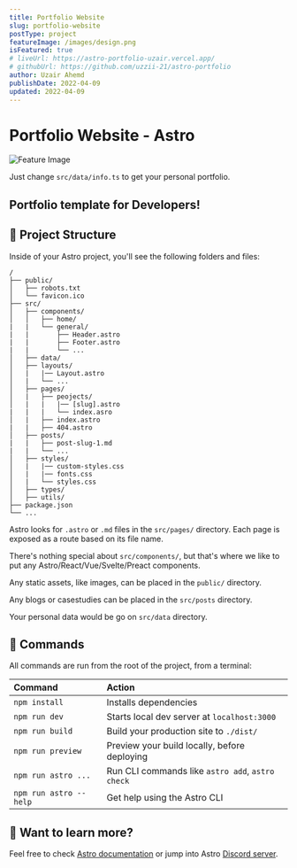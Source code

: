 ```yaml
---
title: Portfolio Website
slug: portfolio-website
postType: project
featureImage: /images/design.png
isFeatured: true
# liveUrl: https://astro-portfolio-uzair.vercel.app/
# githubUrl: https://github.com/uzzii-21/astro-portfolio
author: Uzair Ahemd
publishDate: 2022-04-09
updated: 2022-04-09
---
```


# Portfolio Website - Astro

![Feature Image](/images/design.png)

Just change `src/data/info.ts` to get your personal portfolio.

## Portfolio template for Developers!

## 🚀 Project Structure

Inside of your Astro project, you'll see the following folders and files:

```
/
├── public/
│   ├── robots.txt
│   └── favicon.ico
├── src/
│   ├── components/
│   │   ├── home/
|   |   └── general/
|   |       ├── Header.astro
|   |       ├── Footer.astro
|   |       └── ...
│   ├── data/
│   ├── layouts/
│   |   |── Layout.astro
│   |   └── ...
│   ├── pages/
│   |   ├── peojects/
│   |   |   |── [slug].astro
|   |   |   └── index.asro
│   |   ├── index.astro
|   |   ├── 404.astro
│   ├── posts/
|   |   ├── post-slug-1.md
|   |   └── ...
│   ├── styles/
│   |   |── custom-styles.css
│   |   |── fonts.css
│   |   └── styles.css
│   ├── types/
│   ├── utils/
├── package.json
└── ...
```

Astro looks for `.astro` or `.md` files in the `src/pages/` directory. Each page is exposed as a route based on its file name.

There's nothing special about `src/components/`, but that's where we like to put any Astro/React/Vue/Svelte/Preact components.

Any static assets, like images, can be placed in the `public/` directory.

Any blogs or casestudies can be placed in the `src/posts` directory.

Your personal data would be go on `src/data` directory.

## 🧞 Commands

All commands are run from the root of the project, from a terminal:

| Command                | Action                                           |
| :--------------------- | :----------------------------------------------- |
| `npm install`          | Installs dependencies                            |
| `npm run dev`          | Starts local dev server at `localhost:3000`      |
| `npm run build`        | Build your production site to `./dist/`          |
| `npm run preview`      | Preview your build locally, before deploying     |
| `npm run astro ...`    | Run CLI commands like `astro add`, `astro check` |
| `npm run astro --help` | Get help using the Astro CLI                     |

## 👀 Want to learn more?

Feel free to check [Astro documentation](https://docs.astro.build) or jump into Astro [Discord server](https://astro.build/chat).
